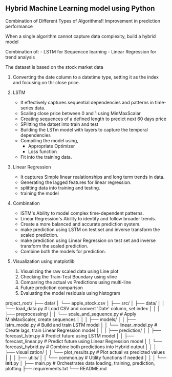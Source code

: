 ## Hybrid Machine Learning model using Python

Combination of Different Types of Algorithms!!
Improvement in prediction performance

When a single algorithm cannot capture data complexity, build a hybrid model

Combination of:
    - LSTM for Sequencce learning
    - Linear Regression for trend analysis


The dataset is based on the stock market data

1. Converting the date column to a datetime type, setting it as the index and focusing on thr close price.
2. LSTM
    - It effectively captures sequential dependencies and patterns in time-series data.
    - Scaling close price between 0 and 1 using MinMaxScalar
    - Creating sequences of a defined length to predict next 60 days price
    - SPlitting the datset into train and test
    - Building the LSTm model with layers to capture the temporal dependencies
    - Compiling the model using,
        - Appropriate Optimizer
        - Loss function
    - Fit into the training data.

3. Linear Regression
    - It captures Simple linear realationships and long term trends in data.
    - Generating the lagged features for linear regression.
    - splitting data into training and testing.
    - training the model
    

4. Combination
    - lSTM's Ability to model complex time-dependent patterns.
    - Linear Regression's Ability to identify and follow broader trends.
    - Create a more balanced and accurate prediction system.
    - make prediction using LSTM on test set and inverse transform the scaled prediction.
    - make prediction using Linear Regression on test set and inverse transform the scaled prediction.
    - Combine both the models for prediction.

5. Visualization using matplotlib
    1. Visualizing the raw scaled data using Line plot
    2. Checking the Train-Test Boundary using vline
    3. Comparing the actual vs Predictions using multi-line
    4. Future prediction comparison 
    5. Evaluating the model residuals using histogram

project_root/
├── data/
│   └── apple_stock.csv
│
├── src/
│   ├── data/
│   │   └── load_data.py              # Load CSV and convert 'Date' column, set index
│   │
│   ├── preprocessing/
│   │   └── scale_and_sequence.py     # Apply MinMaxScaler, create sequences
│   │
│   ├── models/
│   │   ├── lstm_model.py             # Build and train LSTM model
│   │   └── linear_model.py           # Create lags, train Linear Regression model
│   │
│   ├── prediction/
│   │   ├── forecast_lstm.py          # Predict future using LSTM model
│   │   ├── forecast_linear.py        # Predict future using Linear Regression model
│   │   └── forecast_hybrid.py        # Combine both predictions into Hybrid output
│   │
│   ├── visualization/
│   │   └── plot_results.py           # Plot actual vs predicted values
│   │
│   ├── utils/
│   │   └── common.py                 # Utility functions if needed
│   │
│   └── __init__.py
│
├── main.py                          # Orchestrates data loading, training, prediction, plotting
├── requirements.txt
└── README.md